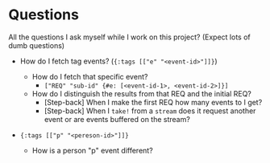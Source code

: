 # Questions

All the questions I ask myself while I work on this project?
(Expect lots of dumb questions)

- How do I fetch tag events? (`{:tags [["e" "<event-id>"]]}`)

  - How do I fetch that specific event?
    - `["REQ" "sub-id" {#e: [<event-id-1>, <event-id-2>]}]`
  - How do I distinguish the results from that REQ and the initial REQ?
    - [Step-back] When I make the first REQ how many events to I get?
    - [Step-back] When I `take!` from a `stream` does it request another event or are events buffered on the stream?

- `{:tags [["p" "<pereson-id>"]]}`
  - How is a person "p" event different?

